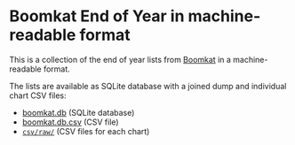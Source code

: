 # Boomkat End of Year in machine-readable format


This is a collection of the end of year lists from [Boomkat](https://boomkat.com/) in a machine-readable format.

The lists are available as SQLite database with a joined dump and individual chart CSV files:

- [boomkat.db](boomkat.db) (SQLite database)
- [boomkat.db.csv](boomkat.db.csv) (CSV file)
- [`csv/raw/`](csv/raw/) (CSV files for each chart)